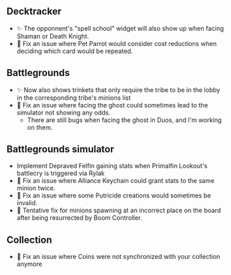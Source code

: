 ## Decktracker

-   ✨ The opponnent's "spell school" widget will also show up when facing Shaman or Death Knight.
-   🐞 Fix an issue where Pet Parrot would consider cost reductions when deciding which card would be repeated.

## Battlegrounds

-   ✨ Now also shows trinkets that only require the tribe to be in the lobby in the corresponding tribe's minions list
-   🐞 Fix an issue where facing the ghost could sometimes lead to the simulator not showing any odds.
    -   There are still bugs when facing the ghost in Duos, and I'm working on them.

## Battlegrounds simulator

-   Implement Depraved Felfin gaining stats when Primalfin Lookout's battlecry is triggered via Rylak
-   🐞 Fix an issue where Alliance Keychain could grant stats to the same minion twice.
-   🐞 Fix an issue where some Putricide creations would sometimes be invalid.
-   🐞 Tentative fix for minions spawning at an incorrect place on the board after being resurrected by Boom Controller.

## Collection

-   🐞 Fix an issue where Coins were not synchronized with your collection anymore
